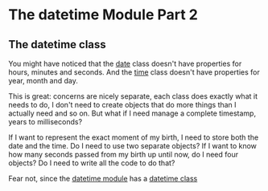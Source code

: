 The datetime Module Part 2
==========================

The datetime class
------------------

You might have noticed that the [date](http://www.codecademy.com/groups/python-fro-beginners/discussions/51dae0ab7c82ca812204d793) class doesn't have properties for hours, minutes and seconds. And the [time](http://www.codecademy.com/groups/python-fro-beginners/discussions/51e44a87631fe9442d006521) class doesn't have properties for year, month and day.

This is great: concerns are nicely separate, each class does exactly what it needs to do, I don't need to create objects that do more things than I actually need and so on. But what if I need manage a complete timestamp, years to milliseconds?

If I want to represent the exact moment of my birth, I need to store both the date and the time. Do I need to use two separate objects? If I want to know how many seconds passed from my birth up until now, do I need four objects? Do I need to write all the code to do that?

Fear not, since the [datetime module](http://docs.python.org/2/library/datetime.html) has a [datetime class](http://docs.python.org/2/library/datetime.html#datetime-objects)
